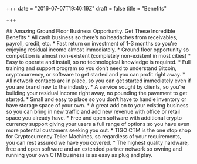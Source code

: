 +++
date = "2016-07-07T19:40:19Z"
draft = false
title = "Benefits"

+++
<div class="u-column u-column--hd9 u-column--md12">
  <div class="Information-info">
##   Amazing Ground Floor Business Opportunity. Get These Incredible Benefits
*     All cash business so there’s no headaches from receivables, payroll, credit, etc.
*     Fast return on investment of 1-3 months so you're enjoying residual income almost immediately.
*     Ground floor opportunity so competition is almost non-existent (completely non-existent in most cities)
*     Easy to operate and install, so no technological knowledge is required.
*     Full training and support program so you don’t need to understand Bitcoin, cryptocurrency, or software to get started and you can profit right away.
*     All network contacts are in place, so you can get started immediately even if you are brand new to the industry.
*     A service sought by clients, so you’re building your residual income right away, no pounding the pavement to get started.
*     Small and easy to place so you don’t have to handle inventory or have storage space of your own.
*     A great add on to your existing business so you can bring in new traffic and add new revenue with office or retail space you already have.
*     Free and open software with additional crypto currency support giving your users a full range of options so you have even more potential customers seeking you out.
*     TIGO CTM is the one stop shop for Cryptocurrency Teller Machines, so regardless of your requirements, you can rest assured we have you covered.
*     The highest quality hardware, free and open software and an extended partner network so owning and running your own CTM business is as easy as plug and play.
  </div>
</div>
<div class="u-column u-column--hd3 u-column--md12">
  <div class="Information-info"></div>
</div>
